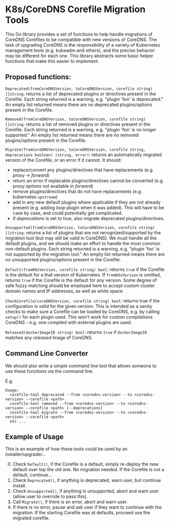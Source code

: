 # K8s/CoreDNS Corefile Migration Tools

This Go library provides a set of functions to help handle migrations of CoreDNS Corefiles to be compatible with new versions of CoreDNS.  The task of upgrading CoreDNS is the responsibility of a variety of Kubernetes management tools (e.g. kubeadm and others), and the precise behavior may be different for each one.  This library abstracts some basic helper functions that make this easier to implement.

## Proposed functions:

`Deprecated(fromCoreDNSVersion, toCoreDNSVersion, corefile string) []string`: returns a list of deprecated plugins or directives present in the Corefile. Each string returned is a warning, e.g. "plugin 'foo' is deprecated." An empty list returned means there are no deprecated plugins/options present in the Corefile.

`Removed(fromCoreDNSVersion, toCoreDNSVersion, corefile string) []string`: returns a list of removed plugins or directives present in the Corefile. Each string returned is a warning, e.g. "plugin 'foo' is no longer supported." An empty list returned means there are no removed plugins/options present in the Corefile.

`Migrate(fromCoreDNSVersion, toCoreDNSVersion, corefile string, deprecations boolean) (string, error)`: returns an automatically migrated version of the Corefile, or an error if it cannot. It should:
  * replace/convert any plugins/directives that have replacements (e.g. _proxy_ -> _forward_)
  * return an error if replacable plugins/directives cannot be converted (e.g. proxy _options_ not available in _forward_)
  * remove plugins/directives that do not have replacements (e.g. kubernetes `upstream`)
  * add in any new default plugins where applicable if they are not already present (e.g. adding _loop_ plugin when it was added).  This will have to be case by case, and could potentially get complicated.
  * if _deprecations_ is set to true, also migrate deprecated plugins/directives.

`Unsupported(fromCoreDNSVersion, toCoreDNSVersion, corefile string) []string`: returns a list of plugins that are not recognized/supported by the migration tool (but may still be valid in CoreDNS).  We must handle all the default plugins, and we should make an effort to handle the most common non-default plugins. Each string returned is a warning, e.g. "plugin 'foo' is not supported by the migration tool." An empty list returned means there are no unsupported plugins/options present in the Corefile.

`Default(fromK8sVersion, corefile string) bool`: returns `true` if the Corefile is the default for a that version of Kubernetes.  If `fromK8sVersion` is omitted, returns `true` if the Corefile is the default for any version.  Some degree of safe fuzzy matching should be employed here to accept custom cluster domain names and IP addresses, as well as white space.

`CheckCorefile(coreDNSVersion, corefile string) bool`: returns true if the configuration is valid for the given version.  This is intended as a sanity checks to make sure a Corefile can be loaded by CoreDNS, e.g. by calling `setup()` for each plugin used.  This won't work for custom compilations CoreDNS - e.g. one compiled with external plugins are used.

`Released(dockerImageID string) bool`: returns `true` if `dockerImageID` matches any _released_ image of CoreDNS.


## Command Line Converter

We should also write a simple command line tool that allows someone to use these functions via the command line.

E.g.

```
Usage:
  corefile-tool deprecated --from <coredns-version> --to <coredns-version> --corefile <path>
  corefile-tool removed --from <coredns-version> --to <coredns-version> --corefile <path> [--deprecations]
  corefile-tool migrate --from <coredns-version> --to <coredns-version> --corefile <path>
  etc ...
```

## Example of Usage

This is an example of how these tools could be used by an installer/upgrader... 

0. Check `Default()`, if the Corefile is a default, simply re-deploy the new default over top the old one. No migration needed. If the Corefile is not a default, continue...
1. Check `Deprecated()`, if anything is deprecated, warn user, but continue install. 
2. Check `Unsupported()`, if anything is unsupported, abort and warn user (allow user to override to pass this).
3. Call `Migrate()`, if there is an error, abort and warn user.
4. If there is no error, pause and ask user if they want to continue with the migration.  If the starting Corefile was at defaults, proceed use the migrated corefile.



